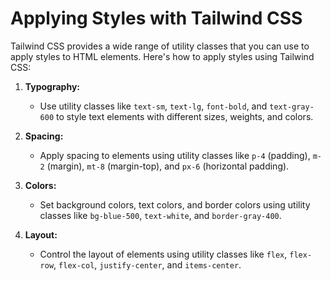 # Applying Styles with Tailwind CSS

Tailwind CSS provides a wide range of utility classes that you can use to apply styles to HTML elements. Here's how to apply styles using Tailwind CSS:

1. **Typography:**

   - Use utility classes like `text-sm`, `text-lg`, `font-bold`, and `text-gray-600` to style text elements with different sizes, weights, and colors.

2. **Spacing:**

   - Apply spacing to elements using utility classes like `p-4` (padding), `m-2` (margin), `mt-8` (margin-top), and `px-6` (horizontal padding).

3. **Colors:**

   - Set background colors, text colors, and border colors using utility classes like `bg-blue-500`, `text-white`, and `border-gray-400`.

4. **Layout:**
   - Control the layout of elements using utility classes like `flex`, `flex-row`, `flex-col`, `justify-center`, and `items-center`.
